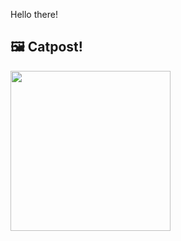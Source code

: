 Hello there!



## 🖼️ Catpost!

<sub>
    <img src="https://cdn2.thecatapi.com/images/eha.jpg" height="256">
</sub>

